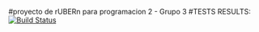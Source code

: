 #proyecto de rUBERn para programacion 2 - Grupo 3
#TESTS RESULTS: [![Build Status](https://travis-ci.org/nanogila/rUBERn.svg?branch=test)](https://travis-ci.org/nanogila/rUBERn)
